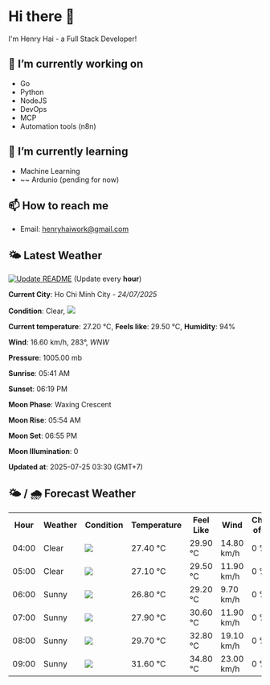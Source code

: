 # Hi there 👋

I'm Henry Hai - a Full Stack Developer!

## 🔭 I’m currently working on

- Go
- Python
- NodeJS
- DevOps
- MCP
- Automation tools (n8n)

## 🌱 I’m currently learning

- Machine Learning
- ~~ Ardunio (pending for now)

## 📫 How to reach me

- Email: <henryhaiwork@gmail.com>

## 🌤️ Latest Weather
[![Update README](https://github.com/henry0hai/henry0hai/actions/workflows/udpateReadme.yml/badge.svg)](https://github.com/henry0hai/henry0hai/actions/workflows/udpateReadme.yml)
(Update every **hour**)
<!-- CURRENT_WEATHER:START -->
**Current City**: Ho Chi Minh City - *24/07/2025*

**Condition**: Clear, <img src="https://cdn.weatherapi.com/weather/64x64/night/113.png"/>

**Current temperature**: 27.20 °C, **Feels like**: 29.50 °C, **Humidity**: 94%

**Wind**: 16.60 km/h, 283°, *WNW*

**Pressure**: 1005.00 mb

**Sunrise**: 05:41 AM

**Sunset**: 06:19 PM

**Moon Phase**: Waxing Crescent

**Moon Rise**: 05:54 AM

**Moon Set**: 06:55 PM

**Moon Illumination**: 0

**Updated at**: 2025-07-25 03:30 (GMT+7)<!-- CURRENT_WEATHER:END -->

## 🌤️ / 🌧️ Forecast Weather
<!-- FORECAST_WEATHER:START -->
<table>
		<tr>
			<th>Hour</th>
			<th>Weather</th>
			<th>Condition</th>
			<th>Temperature</th>
			<th>Feel Like</th>
			<th>Wind</th>
			<th>Chance of Rain</th>
		</tr>
				<tr>
					<td>04:00</td>
					<td>Clear </td>
					<td><img src='https://cdn.weatherapi.com/weather/64x64/night/113.png'/></td>
					<td>27.40 °C</td>
					<td>29.90 °C</td>
					<td>14.80 km/h</td>
					<td>0 %</td>
				</tr>
				<tr>
					<td>05:00</td>
					<td>Clear </td>
					<td><img src='https://cdn.weatherapi.com/weather/64x64/night/113.png'/></td>
					<td>27.10 °C</td>
					<td>29.50 °C</td>
					<td>11.90 km/h</td>
					<td>0 %</td>
				</tr>
				<tr>
					<td>06:00</td>
					<td>Sunny</td>
					<td><img src='https://cdn.weatherapi.com/weather/64x64/day/113.png'/></td>
					<td>26.80 °C</td>
					<td>29.20 °C</td>
					<td>9.70 km/h</td>
					<td>0 %</td>
				</tr>
				<tr>
					<td>07:00</td>
					<td>Sunny</td>
					<td><img src='https://cdn.weatherapi.com/weather/64x64/day/113.png'/></td>
					<td>27.90 °C</td>
					<td>30.60 °C</td>
					<td>11.90 km/h</td>
					<td>0 %</td>
				</tr>
				<tr>
					<td>08:00</td>
					<td>Sunny</td>
					<td><img src='https://cdn.weatherapi.com/weather/64x64/day/113.png'/></td>
					<td>29.70 °C</td>
					<td>32.80 °C</td>
					<td>19.10 km/h</td>
					<td>0 %</td>
				</tr>
				<tr>
					<td>09:00</td>
					<td>Sunny</td>
					<td><img src='https://cdn.weatherapi.com/weather/64x64/day/113.png'/></td>
					<td>31.60 °C</td>
					<td>34.80 °C</td>
					<td>23.00 km/h</td>
					<td>0 %</td>
				</tr>
</table>
<!-- FORECAST_WEATHER:END -->
